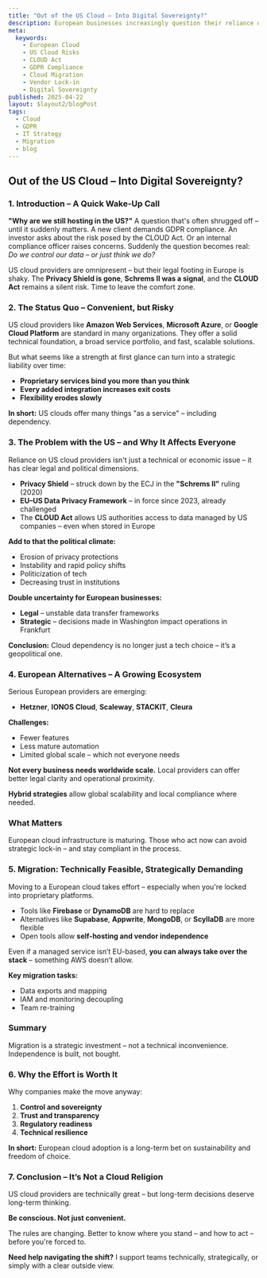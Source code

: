 ```yaml
---
title: "Out of the US Cloud – Into Digital Sovereignty?"
description: European businesses increasingly question their reliance on US cloud providers. This article explores legal, strategic, and technical reasons to consider European alternatives – and what to expect when migrating.
meta:
  keywords:
    - European Cloud
    - US Cloud Risks
    - CLOUD Act
    - GDPR Compliance
    - Cloud Migration
    - Vendor Lock-in
    - Digital Sovereignty
published: 2025-04-22
layout: $layout2/blogPost
tags:
  - Cloud
  - GDPR
  - IT Strategy
  - Migration
  - blog
---
```


## Out of the US Cloud – Into Digital Sovereignty?

### 1. Introduction – A Quick Wake-Up Call

**"Why are we still hosting in the US?"**
A question that's often shrugged off – until it suddenly matters.
A new client demands GDPR compliance. An investor asks about the risk posed by the CLOUD Act. Or an internal compliance officer raises concerns. Suddenly the question becomes real: _Do we control our data – or just think we do?_

US cloud providers are omnipresent – but their legal footing in Europe is shaky. The **Privacy Shield is gone**, **Schrems II was a signal**, and the **CLOUD Act** remains a silent risk. Time to leave the comfort zone.

### 2. The Status Quo – Convenient, but Risky

US cloud providers like **Amazon Web Services**, **Microsoft Azure**, or **Google Cloud Platform** are standard in many organizations. They offer a solid technical foundation, a broad service portfolio, and fast, scalable solutions.

But what seems like a strength at first glance can turn into a strategic liability over time:

- **Proprietary services bind you more than you think**
- **Every added integration increases exit costs**
- **Flexibility erodes slowly**

**In short:** US clouds offer many things "as a service" – including dependency.

### 3. The Problem with the US – and Why It Affects Everyone

Reliance on US cloud providers isn't just a technical or economic issue – it has clear legal and political dimensions.

- **Privacy Shield** – struck down by the ECJ in the **"Schrems II"** ruling (2020)
- **EU–US Data Privacy Framework** – in force since 2023, already challenged
- The **CLOUD Act** allows US authorities access to data managed by US companies – even when stored in Europe

**Add to that the political climate:**

- Erosion of privacy protections
- Instability and rapid policy shifts
- Politicization of tech
- Decreasing trust in institutions

**Double uncertainty for European businesses:**

- **Legal** – unstable data transfer frameworks
- **Strategic** – decisions made in Washington impact operations in Frankfurt

**Conclusion:**
Cloud dependency is no longer just a tech choice – it’s a geopolitical one.

### 4. European Alternatives – A Growing Ecosystem

Serious European providers are emerging:

- **Hetzner**, **IONOS Cloud**, **Scaleway**, **STACKIT**, **Cleura**

**Challenges:**

- Fewer features
- Less mature automation
- Limited global scale – which not everyone needs

**Not every business needs worldwide scale.**
Local providers can offer better legal clarity and operational proximity.

**Hybrid strategies** allow global scalability and local compliance where needed.

### What Matters

European cloud infrastructure is maturing. Those who act now can avoid strategic lock-in – and stay compliant in the process.

### 5. Migration: Technically Feasible, Strategically Demanding

Moving to a European cloud takes effort – especially when you're locked into proprietary platforms.

- Tools like **Firebase** or **DynamoDB** are hard to replace
- Alternatives like **Supabase**, **Appwrite**, **MongoDB**, or **ScyllaDB** are more flexible
- Open tools allow **self-hosting and vendor independence**

Even if a managed service isn’t EU-based, **you can always take over the stack** – something AWS doesn’t allow.

**Key migration tasks:**

- Data exports and mapping
- IAM and monitoring decoupling
- Team re-training

### Summary

Migration is a strategic investment – not a technical inconvenience. Independence is built, not bought.

### 6. Why the Effort is Worth It

Why companies make the move anyway:

1. **Control and sovereignty**
2. **Trust and transparency**
3. **Regulatory readiness**
4. **Technical resilience**

**In short:**
European cloud adoption is a long-term bet on sustainability and freedom of choice.

### 7. Conclusion – It’s Not a Cloud Religion

US cloud providers are technically great – but long-term decisions deserve long-term thinking.

**Be conscious. Not just convenient.**

The rules are changing.
Better to know where you stand – and how to act – before you're forced to.

**Need help navigating the shift?**
I support teams technically, strategically, or simply with a clear outside view.
